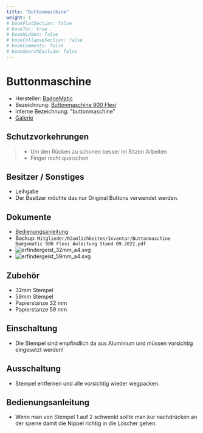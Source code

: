 ```yaml
---
title: "Buttonmaschine"
weight: 1
# bookFlatSection: false
# bookToc: true
# bookHidden: false
# bookCollapseSection: false
# bookComments: false
# bookSearchExclude: false
---
```

# Buttonmaschine

- Hersteller: [BadgeMatic](https://www.badgematic.de/)
- Bezeichnung: [Buttonmaschine 900 Flexi](https://www.badgematic.de/de/buttonmaschinen/maschinen-buttonmaschine-900-flexi)
- interne Bezeichnung: "buttonmaschine"
- [Galerie](https://galerie.erfindergeist.org/index.php?/category/47)

## Schutzvorkehrungen

> - Um den Rücken zu schonen besser im Sitzen Arbeiten
> - Finger nicht quetschen

## Besitzer / Sonstiges

- Leihgabe
- Der Besitzer möchte das nur Original Buttons verwendet werden.

## Dokumente

- [Bedienungsanleitung](https://www.badgematic.de/media/wysiwyg/pagebuilder/Flexi-Anleitung-BADGEMATIC-DE-Stand-09.2022.pdf)
- Backup: `Mitglieder/Räumlichkeiten/Inventar/Buttonmaschine Badgematic 900 Flexi Anleitung Stand 09.2022.pdf`
- ![erfindergeist_32mm_a4.svg](/assets/buttonmaschine/erfindergeist_32mm_a4.svg)
- ![erfindergeist_59mm_a4.svg](/assets/buttonmaschine/erfindergeist_59mm_a4.svg)

## Zubehör

- 32mm Stempel
- 59mm Stempel
- Papierstanze 32 mm
- Papierstanze 59 mm

## Einschaltung

- Die Stempel sind empfindlich da aus Aluminium und müssen vorsichtig eingesetzt werden!

## Ausschaltung

- Stempel entfernen und alle vorsichtig wieder wegpacken.

## Bedienungsanleitung

- Wenn man von Stempel 1 auf 2 schwenkt sollte man kur nachdrücken an der sperre damit die Nippel richtig in die Löscher gehen.

